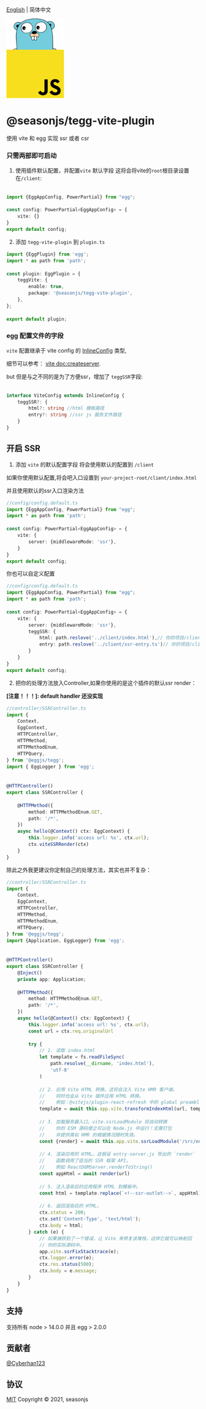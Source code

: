 [English](./README.md) | 简体中文

<img src="https://github.com//seasonjs/tools/blob/main/public/icon.svg?raw=true" alt="logo.png" width="150">

# @seasonjs/tegg-vite-plugin

使用 vite 和 egg 实现 ssr 或者 csr

### 只需两部即可启动

1. 使用插件默认配置，并配置`vite` 默认字段 这将会将vite的`root`根目录设置在`/client`:

```typescript

import {EggAppConfig, PowerPartial} from "egg";

const config: PowerPartial<EggAppConfig> = {
    vite: {}
}
export default config;

```

2. 添加 `tegg-vite-plugin` 到 `plugin.ts`

```typescript
import {EggPlugin} from 'egg';
import * as path from 'path';

const plugin: EggPlugin = {
    teggVite: {
        enable: true,
        package: '@seasonjs/tegg-vite-plugin',
    },
};

export default plugin;
```

### egg 配置文件的字段

`vite` 配置继承于 vite config 的 [InlineConfig](https://vitejs.dev/guide/api-javascript.html#inlineconfig) 类型,

细节可以参考： [vite doc:createserver](https://vitejs.dev/guide/api-javascript.html#createserver).

but 但是与之不同的是为了方便ssr，增加了 `teggSSR`字段:

```typescript

interface ViteConfig extends InlineConfig {
    teggSSR?: {
        html?: string //html 模板路径
        entry?: string //ssr js 服务文件路径
    }
}

```
## 开启 SSR

1. 添加 `vite`  的默认配置字段 将会使用默认的配置到 `/client`

如果你使用默认配置,将会吧入口设置到 `your-project-root/client/index.html`

并且使用默认的ssr入口渲染方法


```typescript
//config/config.default.ts
import {EggAppConfig, PowerPartial} from "egg";
import * as path from 'path';

const config: PowerPartial<EggAppConfig> = {
    vite: {
        server: {middlewareMode: 'ssr'},
    }
}
export default config;

```

你也可以自定义配置
```typescript
//config/config.default.ts
import {EggAppConfig, PowerPartial} from "egg";
import * as path from 'path';

const config: PowerPartial<EggAppConfig> = {
    vite: {
        server: {middlewareMode: 'ssr'},
        teggSSR: {
            html: path.reslove('../client/index.html'),// 你的项目/client/index.html
            entry: path.reslove('../client/ssr-entry.ts')// 你的项目/client/ssr-entry.ts
        }
    }
}
export default config;

```
2. 把你的处理方法放入Controller,如果你使用的是这个插件的默认ssr render：

__[注意！！！]:  default handler 还没实现__

```typescript
//controller/SSRController.ts
import {
    Context,
    EggContext,
    HTTPController,
    HTTPMethod,
    HTTPMethodEnum,
    HTTPQuery,
} from '@eggjs/tegg';
import { EggLogger } from 'egg';


@HTTPController()
export class SSRController {

    @HTTPMethod({
        method: HTTPMethodEnum.GET,
        path: '/*',
    })
    async hello(@Context() ctx: EggContext) {
        this.logger.info('access url: %s', ctx.url);
        ctx.viteSSRRender(ctx)
    }
}

```

除此之外我更建议你定制自己的处理方法，其实也并不复杂：

```typescript
//controller/SSRController.ts
import {
    Context,
    EggContext,
    HTTPController,
    HTTPMethod,
    HTTPMethodEnum,
    HTTPQuery,
} from '@eggjs/tegg';
import {Application, EggLogger} from 'egg';


@HTTPController()
export class SSRController {
    @Inject()
    private app: Application;

    @HTTPMethod({
        method: HTTPMethodEnum.GET,
        path: '/*',
    })
    async hello(@Context() ctx: EggContext) {
        this.logger.info('access url: %s', ctx.url);
        const url = ctx.req.originalUrl

        try {
            // 1. 读取 index.html
            let template = fs.readFileSync(
                path.resolve(__dirname, 'index.html'),
                'utf-8'
            )

            // 2. 应用 Vite HTML 转换。这将会注入 Vite HMR 客户端，
            //    同时也会从 Vite 插件应用 HTML 转换。
            //    例如：@vitejs/plugin-react-refresh 中的 global preambles
            template = await this.app.vite.transformIndexHtml(url, template)

            // 3. 加载服务器入口。vite.ssrLoadModule 将自动转换
            //    你的 ESM 源码使之可以在 Node.js 中运行！无需打包
            //    并提供类似 HMR 的根据情况随时失效。
            const {render} = await this.app.vite.ssrLoadModule('/src/entry-server.js')

            // 4. 渲染应用的 HTML。这假设 entry-server.js 导出的 `render`
            //    函数调用了适当的 SSR 框架 API。
            //    例如 ReactDOMServer.renderToString()
            const appHtml = await render(url)

            // 5. 注入渲染后的应用程序 HTML 到模板中。
            const html = template.replace(`<!--ssr-outlet-->`, appHtml)

            // 6. 返回渲染后的 HTML。
            ctx.status = 200;
            ctx.set('Content-Type', 'text/html');
            ctx.body = html;
        } catch (e) {
            // 如果捕获到了一个错误，让 Vite 来修复该堆栈，这样它就可以映射回
            // 你的实际源码中。
            app.vite.ssrFixStacktrace(e);
            ctx.logger.error(e);
            ctx.res.status(500);
            ctx.body = e.message;
        }
    }
}

```
## 支持

支持所有 node > 14.0.0 并且 egg > 2.0.0

## 贡献者

[@Cyberhan123](https://github.com/cyberhan123)

## 协议

[MIT](LICENSE)
Copyright © 2021, seasonjs
